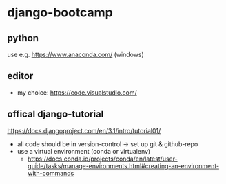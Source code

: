 # django-bootcamp

## python
use e.g. https://www.anaconda.com/ (windows)

## editor
* my choice: https://code.visualstudio.com/

## offical django-tutorial

https://docs.djangoproject.com/en/3.1/intro/tutorial01/

* all code should be in version-control -> set up git & github-repo
* use a virtual environment (conda or virtualenv)
  * https://docs.conda.io/projects/conda/en/latest/user-guide/tasks/manage-environments.html#creating-an-environment-with-commands
  
